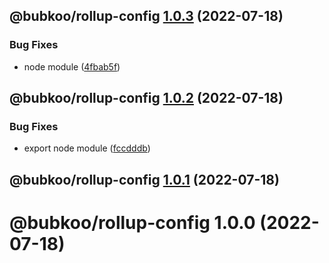 ## @bubkoo/rollup-config [1.0.3](https://github.com/bubkoo/configs/compare/@bubkoo/rollup-config@1.0.2...@bubkoo/rollup-config@1.0.3) (2022-07-18)


### Bug Fixes

* node module ([4fbab5f](https://github.com/bubkoo/configs/commit/4fbab5ffaf68d128fa15126051ae2921dec05eb8))

## @bubkoo/rollup-config [1.0.2](https://github.com/bubkoo/configs/compare/@bubkoo/rollup-config@1.0.1...@bubkoo/rollup-config@1.0.2) (2022-07-18)


### Bug Fixes

* export node module ([fccdddb](https://github.com/bubkoo/configs/commit/fccdddb26bc10be2cc5bb54d3d5cea161163071e))

## @bubkoo/rollup-config [1.0.1](https://github.com/bubkoo/configs/compare/@bubkoo/rollup-config@1.0.0...@bubkoo/rollup-config@1.0.1) (2022-07-18)

# @bubkoo/rollup-config 1.0.0 (2022-07-18)
